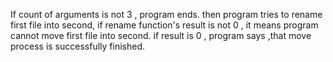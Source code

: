 If count of arguments is not 3 , program ends.
then program tries to rename first file into second, if rename function's result is not 0 , it means 
program cannot move first file into second.
if result is 0 , program says ,that move process is successfully finished.
